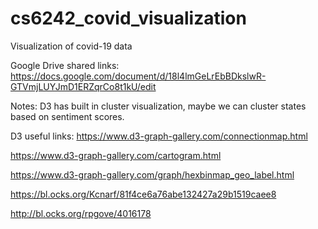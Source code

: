 # cs6242_covid_visualization
Visualization of covid-19 data 


Google Drive shared links:
https://docs.google.com/document/d/18l4lmGeLrEbBDkslwR-GTVmjLUYJmD1ERZqrCo8t1kU/edit


Notes:
D3 has built in cluster visualization, maybe we can cluster states based on sentiment scores.


D3 useful links:
https://www.d3-graph-gallery.com/connectionmap.html

https://www.d3-graph-gallery.com/cartogram.html

https://www.d3-graph-gallery.com/graph/hexbinmap_geo_label.html

https://bl.ocks.org/Kcnarf/81f4ce6a76abe132427a29b1519caee8

http://bl.ocks.org/rpgove/4016178

